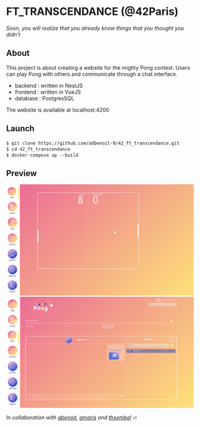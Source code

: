 # FT_TRANSCENDANCE (@42Paris)
*Soon, you will realize that you already know things that you thought you didn’t*

## About
This project is about creating a website for the mighty Pong contest. Users can play Pong with others and communicate through a chat interface.
- backend : written in NestJS
- frontend : written in VueJS
- database : PostgresSQL

The website is available at localhost:4200

## Launch
```
$ git clone https://github.com/adbenoit-9/42_ft_transcendance.git
$ cd 42_ft_transcendance
$ docker-compose up --build
```

## Preview
![4](previews/game.png)
![5](previews/chat.png)


*In collaboration with [abenoit][1], [gmaris][2] and [thsembel][3] 🔥*

[1]: https://github.com/42-abenoit
[2]: https://github.com/gmaris42
[3]: https://github.com/Gropopus
